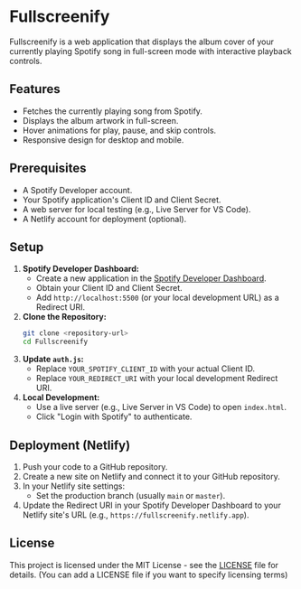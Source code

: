 # Fullscreenify

Fullscreenify is a web application that displays the album cover of your currently playing Spotify song in full-screen mode with interactive playback controls.

## Features

-   Fetches the currently playing song from Spotify.
-   Displays the album artwork in full-screen.
-   Hover animations for play, pause, and skip controls.
-   Responsive design for desktop and mobile.

## Prerequisites

-   A Spotify Developer account.
-   Your Spotify application's Client ID and Client Secret.
-   A web server for local testing (e.g., Live Server for VS Code).
-   A Netlify account for deployment (optional).

## Setup

1. **Spotify Developer Dashboard:**
    -   Create a new application in the [Spotify Developer Dashboard](https://developer.spotify.com/dashboard/).
    -   Obtain your Client ID and Client Secret.
    -   Add `http://localhost:5500` (or your local development URL) as a Redirect URI.
2. **Clone the Repository:**
    ```bash
    git clone <repository-url>
    cd Fullscreenify
    ```
3. **Update `auth.js`:**
    -   Replace `YOUR_SPOTIFY_CLIENT_ID` with your actual Client ID.
    -   Replace `YOUR_REDIRECT_URI` with your local development Redirect URI.
4. **Local Development:**
    -   Use a live server (e.g., Live Server in VS Code) to open `index.html`.
    -   Click "Login with Spotify" to authenticate.

## Deployment (Netlify)

1. Push your code to a GitHub repository.
2. Create a new site on Netlify and connect it to your GitHub repository.
3. In your Netlify site settings:
    -   Set the production branch (usually `main` or `master`).
4. Update the Redirect URI in your Spotify Developer Dashboard to your Netlify site's URL (e.g., `https://fullscreenify.netlify.app`).

## License

This project is licensed under the MIT License - see the [LICENSE](LICENSE) file for details. (You can add a LICENSE file if you want to specify licensing terms)